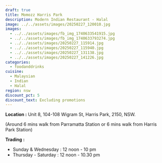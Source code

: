 ```yaml
---
draft: true
title: Momozz Harris Park
description: Modern Indian Restaurant - Halal
image: ../../assets/images/20250227_120010.jpg
images:
  - ../../assets/images/fb_img_1740633541915.jpg
  - ../../assets/images/fb_img_1740633793274.jpg
  - ../../assets/images/20250227_115914.jpg
  - ../../assets/images/20250227_115940.jpg
  - ../../assets/images/20250227_131138.jpg
  - ../../assets/images/20250227_141226.jpg
categories:
  - foodanddrinks
cuisine:
  - Malaysian
  - Indian
  - Halal
region: nsw
discount_pct: 5
discount_text: Excluding promotions
---
```

**Location :** Unit 8, 104-108 Wigram St, Harris Park, 2150, NSW. 

(Around 6 mins walk from Parramatta Station or 6 mins walk from Harris Park Station)

**Trading :**

* Sunday & Wednesday : 12 noon - 10 pm
* Thursday - Saturday : 12 noon - 10.30 pm
